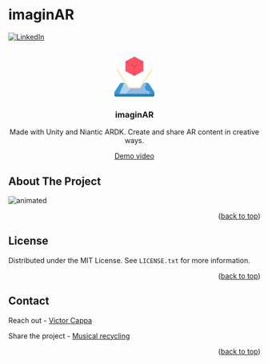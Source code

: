# imaginAR

<div id="top"></div>

[![LinkedIn][linkedin-shield]][linkedin-url]



<!-- PROJECT LOGO -->
 

<br />
<div align="center">
  <a href="https://github.com/victorcappa/imaginAR">
    <img src="logo.png" alt="Logo" width="80" height="80">
  </a>

<h3 align="center">imaginAR</h3>

  <p align="center">
Made with Unity and Niantic ARDK. Create and share AR content in creative ways.


  </p>
 
 
 <a href="https://youtu.be/x2DfRmgjm6A" target="_blank">Demo video<a/>
 
</div>



<!-- ABOUT THE PROJECT -->
## About The Project

 
<p align="left">
 
  <img src="https://user-images.githubusercontent.com/40408965/180661370-850a3715-06c9-424d-b2a0-7faa97c60940.gif" alt="animated" />

</p>


<p align="right">(<a href="#top">back to top</a>)</p>


<!-- LICENSE -->
## License

Distributed under the MIT License. See `LICENSE.txt` for more information.

<p align="right">(<a href="#top">back to top</a>)</p>



<!-- CONTACT -->
## Contact

Reach out - <a href = "mailto: cappacurta@gmail.com.com">Victor Cappa</a>


Share the project - [Musical recycling](https://github.com/victorcappa/imaginAR)

<p align="right">(<a href="#top">back to top</a>)</p>

[linkedin-shield]: https://img.shields.io/badge/-LinkedIn-black.svg?style=for-the-badge&logo=linkedin&colorB=555
[linkedin-url]: https://www.linkedin.com/in/victor-cappa-50839788/

